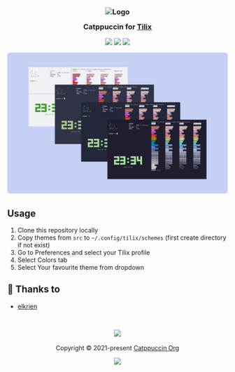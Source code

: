 <h3 align="center">
	<img src="https://raw.githubusercontent.com/catppuccin/catppuccin/main/assets/logos/exports/1544x1544_circle.png" width="100" alt="Logo"/><br/>
	<img src="https://raw.githubusercontent.com/catppuccin/catppuccin/main/assets/misc/transparent.png" height="30" width="0px"/>
	Catppuccin for <a href="https://gnunn1.github.io/tilix-web/">Tilix</a>
	<img src="https://raw.githubusercontent.com/catppuccin/catppuccin/main/assets/misc/transparent.png" height="30" width="0px"/>
</h3>

<p align="center">
    <a href="https://github.com/catppuccin/tilix/stargazers"><img src="https://img.shields.io/github/stars/catppuccin/tilix?colorA=363a4f&colorB=b7bdf8&style=for-the-badge"></a>
    <a href="https://github.com/catppuccin/tilix/issues"><img src="https://img.shields.io/github/issues/catppuccin/tilix?colorA=363a4f&colorB=f5a97f&style=for-the-badge"></a>
    <a href="https://github.com/catppuccin/tilix/contributors"><img src="https://img.shields.io/github/contributors/catppuccin/tilix?colorA=363a4f&colorB=a6da95&style=for-the-badge"></a>
</p>

<p align="center">
  <img src="assets/tilix.png"/>
</p>

## Usage

1. Clone this repository locally
2. Copy themes from `src` to `~/.config/tilix/schemes` (first create directory if not exist)
3. Go to Preferences and select your Tilix profile
4. Select Colors tab
5. Select Your favourite theme from dropdown

## 💝 Thanks to

- [elkrien](https://github.com/elkrien)

&nbsp;

<p align="center"><img src="https://raw.githubusercontent.com/catppuccin/catppuccin/main/assets/footers/gray0_ctp_on_line.svg?sanitize=true" /></p>
<p align="center">Copyright &copy; 2021-present <a href="https://github.com/catppuccin" target="_blank">Catppuccin Org</a>
<p align="center"><a href="https://github.com/catppuccin/catppuccin/blob/main/LICENSE"><img src="https://img.shields.io/static/v1.svg?style=for-the-badge&label=License&message=MIT&logoColor=d9e0ee&colorA=363a4f&colorB=b7bdf8"/></a></p>

